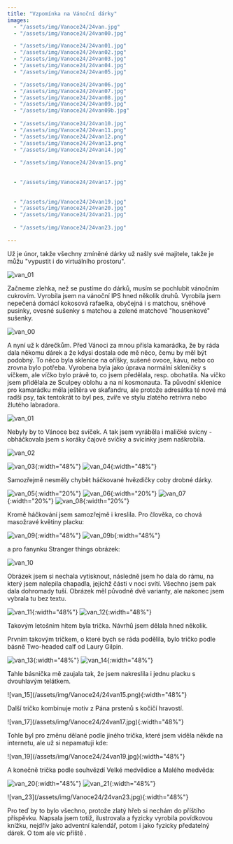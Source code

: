 ```yaml
---
title: "Vzpomínka na Vánoční dárky"
images:
  - "/assets/img/Vanoce24/24van.jpg"
  - "/assets/img/Vanoce24/24van00.jpg"

  - "/assets/img/Vanoce24/24van01.jpg"
  - "/assets/img/Vanoce24/24van02.jpg"
  - "/assets/img/Vanoce24/24van03.jpg"
  - "/assets/img/Vanoce24/24van04.jpg"
  - "/assets/img/Vanoce24/24van05.jpg"

  - "/assets/img/Vanoce24/24van06.jpg"
  - "/assets/img/Vanoce24/24van07.jpg"
  - "/assets/img/Vanoce24/24van08.jpg"
  - "/assets/img/Vanoce24/24van09.jpg"
  - "/assets/img/Vanoce24/24van09b.jpg"
  
  - "/assets/img/Vanoce24/24van10.jpg"
  - "/assets/img/Vanoce24/24van11.png"
  - "/assets/img/Vanoce24/24van12.png"
  - "/assets/img/Vanoce24/24van13.png"
  - "/assets/img/Vanoce24/24van14.jpg"
    
  - "/assets/img/Vanoce24/24van15.png"
  
 
  - "/assets/img/Vanoce24/24van17.jpg"
 
    
  - "/assets/img/Vanoce24/24van19.jpg"
  - "/assets/img/Vanoce24/24van20.jpg"
  - "/assets/img/Vanoce24/24van21.jpg"
 
  - "/assets/img/Vanoce24/24van23.jpg"

---
```


<!--begin_excerpt-->

Už je únor, takže všechny zmíněné dárky už našly své majitele, takže je můžu "vypustit i do virtuálního prostoru". 

![van_01](/assets/img/Vanoce24/24van.jpg)

<!--end_excerpt-->

Začneme zlehka, než se pustíme do dárků, musím se pochlubit vánočním cukrovím. Vyrobila jsem na vánoční IPS hned několik druhů. Vyrobila jsem nepečená domácí kokosová rafaelka, obyčejná i s matchou, sněhové pusinky, ovesné sušenky s matchou a zelené matchové "housenkové" sušenky. 

![van_00](/assets/img/Vanoce24/24van00.jpg)

A nyní už k dárečkům. Před Vánoci za mnou přisla kamarádka, že by ráda dala někomu dárek a že kdysi dostala ode mě něco, čemu by měl být podobný. To něco byla sklenice na oříšky, sušené ovoce, kávu, nebo co zrovna bylo potřeba. Vyrobena byla jako úprava normální skleničky s víčkem, ale víčko bylo právě to, co jsem předělala, resp. obohatila. Na víčko jsem přidělala ze Sculpey oblohu a na ní kosmonauta. Ta původní sklenice pro kamarádku měla ještěra ve skafandru, ale protože adresátka té nové má radši psy, tak tentokrát to byl pes, zvíře ve stylu zlatého retrívra nebo žlutého labradora. 

![van_01](/assets/img/Vanoce24/24van01.jpg)

Nebyly by to Vánoce bez svíček. A tak jsem vyráběla i maličké svícny - obháčkovala jsem s koráky čajové svíčky a svícínky jsem naškrobila.

![van_02](/assets/img/Vanoce24/24van02.jpg)

![van_03](/assets/img/Vanoce24/24van03.jpg){:width="48%"} ![van_04](/assets/img/Vanoce24/24van04.jpg){:width="48%"}

Samozřejmě nesměly chybět háčkované hvězdičky coby drobné dárky. 

![van_05](/assets/img/Vanoce24/24van05.jpg){:width="20%"} ![van_06](/assets/img/Vanoce24/24van06.jpg){:width="20%"} ![van_07](/assets/img/Vanoce24/24van07.jpg){:width="20%"} ![van_08](/assets/img/Vanoce24/24van08.jpg){:width="20%"}

Kromě háčkování jsem samozřejmě i kreslila. Pro člověka, co chová masožravé květiny placku:

![van_09](/assets/img/Vanoce24/24van09.jpg){:width="48%"} ![van_09b](/assets/img/Vanoce24/24van09b.png){:width="48%"}

a pro fanynku Stranger things obrázek: 

![van_10](/assets/img/Vanoce24/24van10.jpg)

Obrázek jsem si nechala vytisknout, následně jsem ho dala do rámu, na který jsem nalepila chapadla, jejichž části v noci svítí. Všechno jsem pak dala dohromady tuší. Obrázek měl původně dvě varianty, ale nakonec jsem vybrala tu bez textu. 

![van_11](/assets/img/Vanoce24/24van11.png){:width="48%"} ![van_12](/assets/img/Vanoce24/24van12.png){:width="48%"}

Takovým letošním hitem byla trička. Návrhů jsem dělala hned několik. 

Prvním takovým tričkem, o které bych se ráda podělila, bylo tričko podle básně Two-headed calf od Laury Gilpin. 

![van_13](/assets/img/Vanoce24/24van13.png){:width="48%"} ![van_14](/assets/img/Vanoce24/24van14.jpg){:width="48%"}

Tahle básnička mě zaujala tak, že jsem nakreslila i jednu placku s dvouhlavým telátkem. 

<!-- ![van_15](/assets/img/Vanoce24/24van15b.jpg){:width="48%"} --> ![van_15](/assets/img/Vanoce24/24van15.png){:width="48%"}

Další tričko kombinuje motiv z Pána prstenů s kočičí hravostí. 

<!-- ![van_16](/assets/img/Vanoce24/24van16.jpg){:width="48%"} --> ![van_17](/assets/img/Vanoce24/24van17.jpg){:width="48%"}

Tohle byl pro změnu dělané podle jiného trička, které jsem viděla někde na internetu, ale už si nepamatuji kde: 

<!-- ![van_18](/assets/img/Vanoce24/24van18.jpg){:width="48%"} --> ![van_19](/assets/img/Vanoce24/24van19.jpg){:width="48%"}

A konečně trička podle souhvězdí Velké medvědice a Malého medvěda: 

![van_20](/assets/img/Vanoce24/24van20.jpg){:width="48%"} ![van_21](/assets/img/Vanoce24/24van21.jpg){:width="48%"}

<!-- ![van_22](/assets/img/Vanoce24/24van22.jpg){:width="48%"} --> ![van_23](/assets/img/Vanoce24/24van23.jpg){:width="48%"}

Pro teď by to bylo všechno, protože zlatý hřeb si nechám do příštího příspěvku. Napsala jsem totiž, ilustrovala a fyzicky vyrobila povídkovou knížku, nejdřív jako adventní kalendář, potom i jako fyzicky předatelný dárek. 
O tom ale víc příště <!-- [příště](https://matcha1309.github.io/Vanoce02/) -->. 
